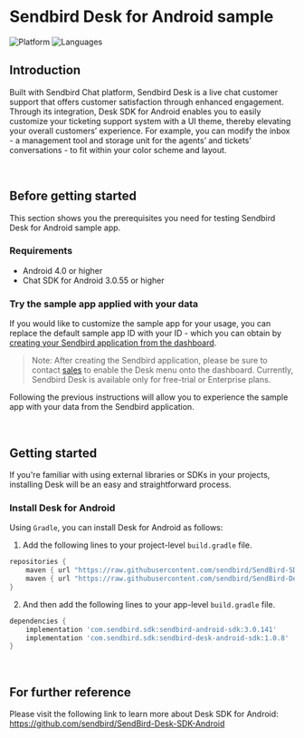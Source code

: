 # Sendbird Desk for Android sample
![Platform](https://img.shields.io/badge/platform-ANDROID-orange.svg)
![Languages](https://img.shields.io/badge/language-JAVA-orange.svg)

## Introduction

Built with Sendbird Chat platform, Sendbird Desk is a live chat customer support that offers customer satisfaction through enhanced engagement. Through its integration, Desk SDK for Android enables you to easily customize your ticketing support system with a UI theme, thereby elevating your overall customers’ experience. For example, you can modify the inbox - a management tool and storage unit for the agents’ and tickets’ conversations - to fit within your color scheme and layout.

<br />

## Before getting started

This section shows you the prerequisites you need for testing Sendbird Desk for Android sample app.

### Requirements

- Android 4.0 or higher
- Chat SDK for Android 3.0.55 or higher

### Try the sample app applied with your data 

If you would like to customize the sample app for your usage, you can replace the default sample app ID with your ID - which you can obtain by [creating your Sendbird application from the dashboard](https://docs.sendbird.com/android/quick_start#3_install_and_configure_the_chat_sdk_4_step_1_create_a_sendbird_application_from_your_dashboard).

> Note: After creating the Sendbird application, please be sure to contact [sales](https://get.sendbird.com/talk-to-sales.html) to enable the Desk menu onto the dashboard. Currently, Sendbird Desk is available only for free-trial or Enterprise plans.

Following the previous instructions will allow you to experience the sample app with your data from the Sendbird application.

<br />

## Getting started

If you're familiar with using external libraries or SDKs in your projects, installing Desk will be an easy and straightforward process.

### Install Desk for Android

Using `Gradle`, you can install Desk for Android as follows: 

1. Add the following lines to your project-level `build.gradle` file.
```gradle
repositories {
    maven { url "https://raw.githubusercontent.com/sendbird/SendBird-SDK-Android/master/" }
    maven { url "https://raw.githubusercontent.com/sendbird/SendBird-Desk-SDK-Android/master/" }
}
```

2. And then add the following lines to your app-level `build.gradle` file.
```gradle
dependencies {
    implementation 'com.sendbird.sdk:sendbird-android-sdk:3.0.141'
    implementation 'com.sendbird.sdk:sendbird-desk-android-sdk:1.0.8'
}
```

<br />

## For further reference

Please visit the following link to learn more about Desk SDK for Android: https://github.com/sendbird/SendBird-Desk-SDK-Android
